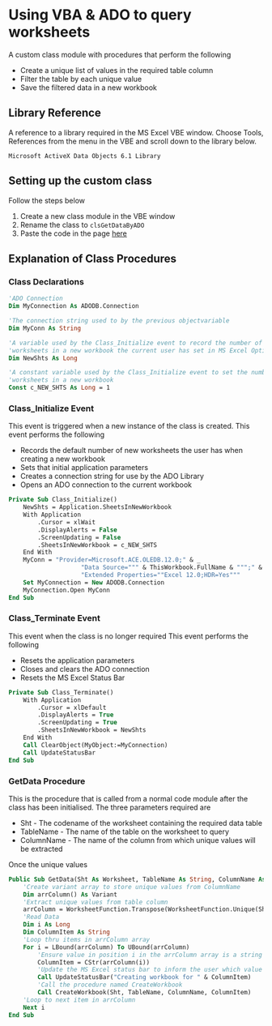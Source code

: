 # Using VBA & ADO to query worksheets 

A custom class module with procedures that perform the following 

- Create a unique list of values in the required table column
- Filter the table by each unique value
- Save the filtered data in a new workbook 

## Library Reference

A reference to a library required in the MS Excel VBE window. Choose Tools, References from the menu in the VBE and scroll down to the library below.

`Microsoft ActiveX Data Objects 6.1 Library`

## Setting up the custom class

Follow the steps below

1. Create a new class module in the VBE window
2. Rename the class to `clsGetDataByADO`
3. Paste the code in the page [here](clsGetDataByADO.bas)

## Explanation of Class Procedures

### Class Declarations

```vb
'ADO Connection
Dim MyConnection As ADODB.Connection

'The connection string used to by the previous objectvariable
Dim MyConn As String

'A variable used by the Class_Initialize event to record the number of new
'worksheets in a new workbook the current user has set in MS Excel Options
Dim NewShts As Long

'A constant variable used by the Class_Initialize event to set the number of new
'worksheets in a new workbook
Const c_NEW_SHTS As Long = 1
```

### Class_Initialize Event

This event is triggered when a new instance of the class is created. This event performs the following

- Records the default number of new worksheets the user has when creating a new workbook 
- Sets that initial application parameters
- Creates a connection string for use by the ADO Library
- Opens an ADO connection to the current workbook

```vb
Private Sub Class_Initialize()
    NewShts = Application.SheetsInNewWorkbook
    With Application
        .Cursor = xlWait
        .DisplayAlerts = False
        .ScreenUpdating = False
        .SheetsInNewWorkbook = c_NEW_SHTS
    End With
    MyConn = "Provider=Microsoft.ACE.OLEDB.12.0;" & _
                    "Data Source=""" & ThisWorkbook.FullName & """;" & _
                    "Extended Properties=""Excel 12.0;HDR=Yes"""
    Set MyConnection = New ADODB.Connection
    MyConnection.Open MyConn
End Sub
```

### Class_Terminate Event

This event when the class is no longer required This event performs the following

- Resets the application parameters
- Closes and clears the ADO connection
- Resets the MS Excel Status Bar

```vb
Private Sub Class_Terminate()
    With Application
        .Cursor = xlDefault
        .DisplayAlerts = True
        .ScreenUpdating = True
        .SheetsInNewWorkbook = NewShts
    End With
    Call ClearObject(MyObject:=MyConnection)
    Call UpdateStatusBar
End Sub
```


### GetData Procedure

This is the procedure that is called from a normal code module after the class has been initialised. The three parameters required are

- Sht - The codename of the worksheet containing the required data table
- TableName - The name of the table on the worksheet to query
- ColumnName - The name of the column from which unique values will be extracted

Once the unique values 

```vb
Public Sub GetData(Sht As Worksheet, TableName As String, ColumnName As String)
    'Create variant array to store unique values from ColumnName
    Dim arrColumn() As Variant
    'Extract unique values from table column
    arrColumn = WorksheetFunction.Transpose(WorksheetFunction.Unique(Sht.ListObjects(TableName).ListColumns(ColumnName).DataBodyRange))
    'Read Data
    Dim i As Long
    Dim ColumnItem As String
    'Loop thru items in arrColumn array
    For i = LBound(arrColumn) To UBound(arrColumn)
        'Ensure value in position i in the arrColumn array is a string value
        ColumnItem = CStr(arrColumn(i))
        'Update the MS Excel status bar to inform the user which value is being exported
        Call UpdateStatusBar("Creating workbook for " & ColumnItem)
        'Call the procedure named CreateWorkbook
        Call CreateWorkbook(Sht, TableName, ColumnName, ColumnItem)
    'Loop to next item in arrColumn
    Next i
End Sub
``` 
